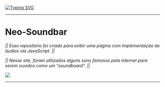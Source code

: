 [![Typing SVG](https://readme-typing-svg.herokuapp.com?font=Orbitron&weight=500&size=17&pause=1000&color=00FF06&background=0E0051&center=true&vCenter=true&width=1000&height=100&lines=Neo+Soundbar;Soundboard+de+sons+famosos+da+internet)](https://git.io/typing-svg)
***
# Neo-Soundbar
_|| Esse repositório foi criado para exibir uma página com implementação de áudios via JavaScript. ||_

_|| Nesse site, foram utilizados alguns sons famosos pela internet para serem ouvidos como um "soundboard". ||_

![](https://media.tenor.com/QU-5UcsfWuEAAAAj/master-chief-dance.gif)

***
